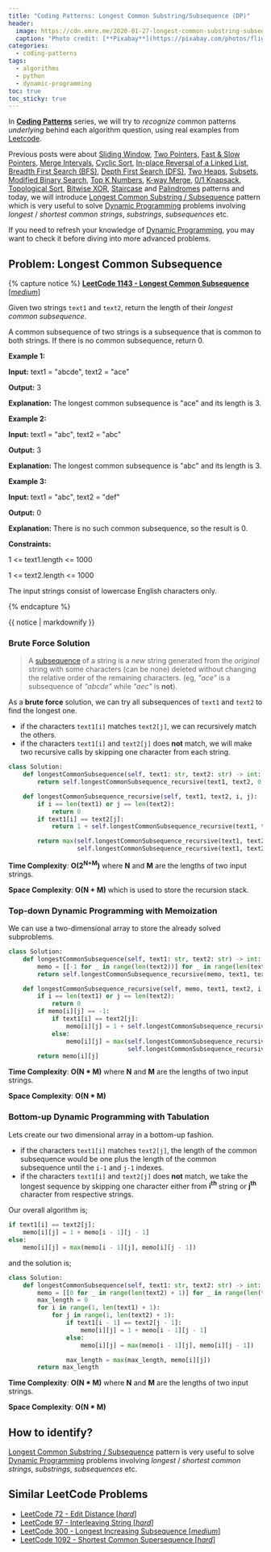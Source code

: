 ```yaml
---
title: "Coding Patterns: Longest Common Substring/Subsequence (DP)"
header:
  image: https://cdn.emre.me/2020-01-27-longest-common-substring-subsequence-header-image.jpg
  caption: "Photo credit: [**Pixabay**](https://pixabay.com/photos/flight-seagull-sequence-bird-1179587/)"
categories:
  - coding-patterns
tags:
  - algorithms
  - python
  - dynamic-programming
toc: true
toc_sticky: true
---
```


In **[Coding Patterns](https://emre.me/categories/#coding-patterns)** series, we will try to *recognize* common patterns *underlying* behind each algorithm question, using real examples from [Leetcode](https://leetcode.com/).

Previous posts were about [Sliding Window](https://emre.me/coding-patterns/sliding-window/), [Two Pointers](https://emre.me/coding-patterns/two-pointers/), [Fast & Slow Pointers](https://emre.me/coding-patterns/fast-slow-pointers/), [Merge Intervals](https://emre.me/coding-patterns/merge-intervals/), [Cyclic Sort](https://emre.me/coding-patterns/cyclic-sort/), [In-place Reversal of a Linked List](https://emre.me/coding-patterns/in-place-reversal-of-a-linked-list/), [Breadth First Search (BFS)](https://emre.me/coding-patterns/breadth-first-search/), [Depth First Search (DFS)](https://emre.me/coding-patterns/depth-first-search/), [Two Heaps](https://emre.me/coding-patterns/two-heaps/), [Subsets](https://emre.me/coding-patterns/subsets/), [Modified Binary Search](https://emre.me/coding-patterns/modified-binary-search/), [Top K Numbers](https://emre.me/coding-patterns/top-k-numbers), [K-way Merge](https://emre.me/coding-patterns/k-way-merge), [0/1 Knapsack](https://emre.me/coding-patterns/knapsack), [Topological Sort](https://emre.me/coding-patterns/topological-sort), [Bitwise XOR](https://emre.me/coding-patterns/bitwise-xor), [Staircase](https://emre.me/coding-patterns/staircase) and [Palindromes](https://emre.me/coding-patterns/palindromes) patterns and today, we will introduce [Longest Common Substring / Subsequence](https://emre.me/coding-patterns/longest-common-substring-subsequence) pattern which is very useful to solve [Dynamic Programming](https://emre.me/algorithms/dynamic-programming/) problems involving *longest* / *shortest* *common* *strings*, *substrings*, *subsequences* etc.

If you need to refresh your knowledge of [Dynamic Programming](https://emre.me/algorithms/dynamic-programming/), you may want to check it before diving into more advanced problems.

## Problem: Longest Common Subsequence ##
{% capture notice %}
[**LeetCode 1143 - Longest Common Subsequence** [*medium*]](https://leetcode.com/problems/longest-common-subsequence/)

Given two strings `text1` and `text2`, return the length of their *longest common subsequence*.

A common subsequence of two strings is a subsequence that is common to both strings. If there is no common subsequence, return 0.

**Example 1:**

**Input:** text1 = "abcde", text2 = "ace" 

**Output:** 3  

**Explanation:** The longest common subsequence is "ace" and its length is 3.

**Example 2:**

**Input:** text1 = "abc", text2 = "abc"

**Output:** 3

**Explanation:** The longest common subsequence is "abc" and its length is 3.

**Example 3:**

**Input:** text1 = "abc", text2 = "def"

**Output:** 0

**Explanation:** There is no such common subsequence, so the result is 0.
 
**Constraints:**

1 <= text1.length <= 1000

1 <= text2.length <= 1000

The input strings consist of lowercase English characters only.

{% endcapture %}

<div class="notice--info">
  {{ notice | markdownify }}
</div>

### Brute Force Solution ###

> A [subsequence](https://en.wikipedia.org/wiki/Subsequence) of a string is a *new* string generated from the *original* string with some characters (can be none) deleted without changing the relative order of the remaining characters. (eg, *"ace"* is a subsequence of *"abcde"* while *"aec"* is **not**).

As a **brute force** solution, we can try all subsequences of `text1` and `text2` to find the longest one.

* if the characters `text1[i]` matches `text2[j]`, we can recursively match the others.
* if the characters `text1[i]` and `text2[j]` does **not** match, we will make two recursive calls by skipping one character from each string.

```python
class Solution:
    def longestCommonSubsequence(self, text1: str, text2: str) -> int:
        return self.longestCommonSubsequence_recursive(text1, text2, 0, 0)

    def longestCommonSubsequence_recursive(self, text1, text2, i, j):
        if i == len(text1) or j == len(text2):
            return 0
        if text1[i] == text2[j]:
            return 1 + self.longestCommonSubsequence_recursive(text1, text2, i + 1, j + 1)

        return max(self.longestCommonSubsequence_recursive(text1, text2, i + 1, j),
                   self.longestCommonSubsequence_recursive(text1, text2, i, j + 1))
```
**Time Complexity**: **O(2<sup>N+M</sup>)** where **N** and **M** are the lengths of two input strings.

**Space Complexity**: **O(N + M)** which is used to store the recursion stack.

### Top-down Dynamic Programming with Memoization ###

We can use a two-dimensional array to store the already solved subproblems.

```python
class Solution:
    def longestCommonSubsequence(self, text1: str, text2: str) -> int:
        memo = [[-1 for _ in range(len(text2))] for _ in range(len(text1))]
        return self.longestCommonSubsequence_recursive(memo, text1, text2, 0, 0)

    def longestCommonSubsequence_recursive(self, memo, text1, text2, i, j):
        if i == len(text1) or j == len(text2):
            return 0
        if memo[i][j] == -1:
            if text1[i] == text2[j]:
                memo[i][j] = 1 + self.longestCommonSubsequence_recursive(memo, text1, text2, i + 1, j + 1)
            else:
                memo[i][j] = max(self.longestCommonSubsequence_recursive(memo, text1, text2, i + 1, j),
                                 self.longestCommonSubsequence_recursive(memo, text1, text2, i, j + 1))
        return memo[i][j]
```
**Time Complexity**: **O(N * M)** where **N** and **M** are the lengths of two input strings.

**Space Complexity**: **O(N * M)**

### Bottom-up Dynamic Programming with Tabulation ###

Lets create our two dimensional array in a bottom-up fashion.

* if the characters `text1[i]` matches `text2[j]`, the length of the common subsequence would be one plus the length of the common subsequence until the `i-1` and `j-1` indexes.
* if the characters `text1[i]` and `text2[j]` does **not** match, we take the longest sequence by skipping one character either from **i<sup>th</sup>** string or **j<sup>th</sup>** character from respective strings.

Our overall algorithm is;

```python
if text1[i] == text2[j]:
    memo[i][j] = 1 + memo[i - 1][j - 1]
else:
    memo[i][j] = max(memo[i - 1][j], memo[i][j - 1])
```

and the solution is;

```python
class Solution:
    def longestCommonSubsequence(self, text1: str, text2: str) -> int:
        memo = [[0 for _ in range(len(text2) + 1)] for _ in range(len(text1) + 1)]
        max_length = 0
        for i in range(1, len(text1) + 1):
            for j in range(1, len(text2) + 1):
                if text1[i - 1] == text2[j - 1]:
                    memo[i][j] = 1 + memo[i - 1][j - 1]
                else:
                    memo[i][j] = max(memo[i - 1][j], memo[i][j - 1])

                max_length = max(max_length, memo[i][j])
        return max_length
```
**Time Complexity**: **O(N * M)** where **N** and **M** are the lengths of two input strings.

**Space Complexity**: **O(N * M)**

## How to identify? ##

[Longest Common Substring / Subsequence](https://emre.me/coding-patterns/longest-common-substring-subsequence) pattern is very useful to solve [Dynamic Programming](https://emre.me/algorithms/dynamic-programming/) problems involving *longest* / *shortest* *common* *strings*, *substrings*, *subsequences* etc.

## Similar LeetCode Problems ##
* [LeetCode 72 - Edit Distance [*hard*]](https://leetcode.com/problems/edit-distance/)
* [LeetCode 97 - Interleaving String [*hard*]](https://leetcode.com/problems/interleaving-string/)
* [LeetCode 300 - Longest Increasing Subsequence [*medium*]](https://leetcode.com/problems/longest-increasing-subsequence/)
* [LeetCode 1092 - Shortest Common Supersequence [*hard*]](https://leetcode.com/problems/shortest-common-supersequence/)

